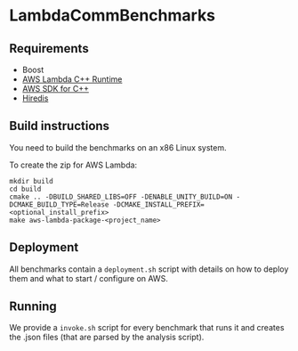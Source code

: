 # LambdaCommBenchmarks

## Requirements

- Boost
- [AWS Lambda C++ Runtime](https://aws.amazon.com/de/blogs/compute/introducing-the-c-lambda-runtime/)
- [AWS SDK for C++](https://aws.amazon.com/sdk-for-cpp/)
- [Hiredis](https://github.com/redis/hiredis)

## Build instructions
You need to build the benchmarks on an x86 Linux system.

To create the zip for AWS Lambda:

```
mkdir build
cd build
cmake .. -DBUILD_SHARED_LIBS=OFF -DENABLE_UNITY_BUILD=ON -DCMAKE_BUILD_TYPE=Release -DCMAKE_INSTALL_PREFIX=<optional_install_prefix>
make aws-lambda-package-<project_name>
```

## Deployment
All benchmarks contain a `deployment.sh` script with details on how to deploy them and what to start / configure on AWS.

## Running 
We provide a `invoke.sh` script for every benchmark that runs it and creates the .json files (that are parsed by the analysis script).
